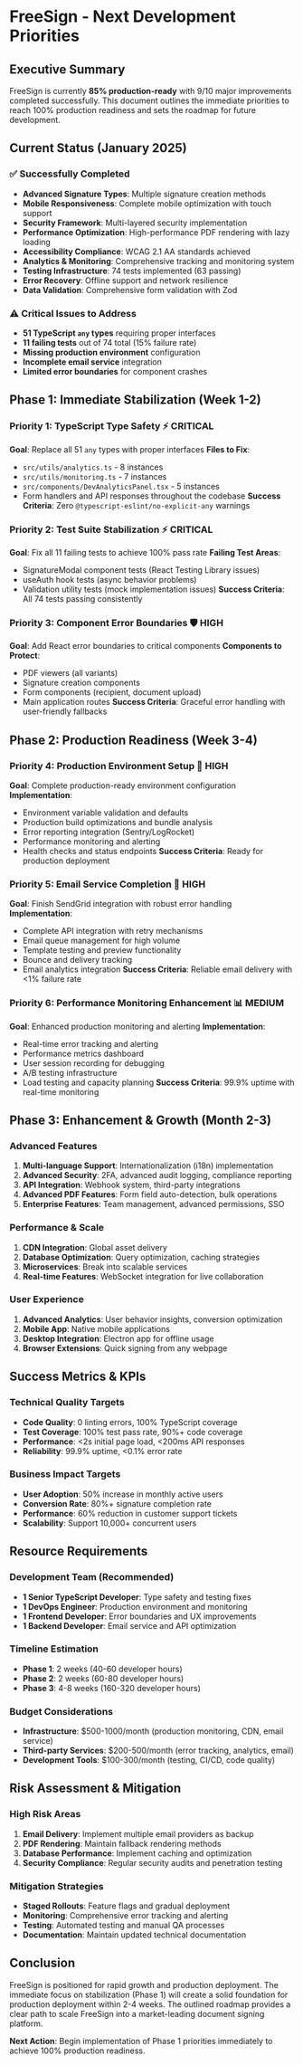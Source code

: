 # FreeSign - Next Development Priorities

## Executive Summary

FreeSign is currently **85% production-ready** with 9/10 major improvements completed successfully. This document outlines the immediate priorities to reach 100% production readiness and sets the roadmap for future development.

## Current Status (January 2025)

### ✅ Successfully Completed
- **Advanced Signature Types**: Multiple signature creation methods
- **Mobile Responsiveness**: Complete mobile optimization with touch support
- **Security Framework**: Multi-layered security implementation  
- **Performance Optimization**: High-performance PDF rendering with lazy loading
- **Accessibility Compliance**: WCAG 2.1 AA standards achieved
- **Analytics & Monitoring**: Comprehensive tracking and monitoring system
- **Testing Infrastructure**: 74 tests implemented (63 passing)
- **Error Recovery**: Offline support and network resilience
- **Data Validation**: Comprehensive form validation with Zod

### ⚠️ Critical Issues to Address
- **51 TypeScript `any` types** requiring proper interfaces
- **11 failing tests** out of 74 total (15% failure rate)
- **Missing production environment** configuration
- **Incomplete email service** integration
- **Limited error boundaries** for component crashes

## Phase 1: Immediate Stabilization (Week 1-2)

### Priority 1: TypeScript Type Safety ⚡ CRITICAL
**Goal**: Replace all 51 `any` types with proper interfaces
**Files to Fix**:
- `src/utils/analytics.ts` - 8 instances
- `src/utils/monitoring.ts` - 7 instances  
- `src/components/DevAnalyticsPanel.tsx` - 5 instances
- Form handlers and API responses throughout the codebase
**Success Criteria**: Zero `@typescript-eslint/no-explicit-any` warnings

### Priority 2: Test Suite Stabilization ⚡ CRITICAL
**Goal**: Fix all 11 failing tests to achieve 100% pass rate
**Failing Test Areas**:
- SignatureModal component tests (React Testing Library issues)
- useAuth hook tests (async behavior problems)
- Validation utility tests (mock implementation issues)
**Success Criteria**: All 74 tests passing consistently

### Priority 3: Component Error Boundaries 🛡️ HIGH
**Goal**: Add React error boundaries to critical components
**Components to Protect**:
- PDF viewers (all variants)
- Signature creation components
- Form components (recipient, document upload)
- Main application routes
**Success Criteria**: Graceful error handling with user-friendly fallbacks

## Phase 2: Production Readiness (Week 3-4)

### Priority 4: Production Environment Setup 🔧 HIGH
**Goal**: Complete production-ready environment configuration
**Implementation**:
- Environment variable validation and defaults
- Production build optimizations and bundle analysis
- Error reporting integration (Sentry/LogRocket)
- Performance monitoring and alerting
- Health checks and status endpoints
**Success Criteria**: Ready for production deployment

### Priority 5: Email Service Completion 📧 HIGH  
**Goal**: Finish SendGrid integration with robust error handling
**Implementation**:
- Complete API integration with retry mechanisms
- Email queue management for high volume
- Template testing and preview functionality
- Bounce and delivery tracking
- Email analytics integration
**Success Criteria**: Reliable email delivery with <1% failure rate

### Priority 6: Performance Monitoring Enhancement 📊 MEDIUM
**Goal**: Enhanced production monitoring and alerting
**Implementation**:
- Real-time error tracking and alerting
- Performance metrics dashboard
- User session recording for debugging
- A/B testing infrastructure
- Load testing and capacity planning
**Success Criteria**: 99.9% uptime with real-time monitoring

## Phase 3: Enhancement & Growth (Month 2-3)

### Advanced Features
1. **Multi-language Support**: Internationalization (i18n) implementation
2. **Advanced Security**: 2FA, advanced audit logging, compliance reporting
3. **API Integration**: Webhook system, third-party integrations
4. **Advanced PDF Features**: Form field auto-detection, bulk operations
5. **Enterprise Features**: Team management, advanced permissions, SSO

### Performance & Scale
1. **CDN Integration**: Global asset delivery
2. **Database Optimization**: Query optimization, caching strategies
3. **Microservices**: Break into scalable services
4. **Real-time Features**: WebSocket integration for live collaboration

### User Experience
1. **Advanced Analytics**: User behavior insights, conversion optimization
2. **Mobile App**: Native mobile applications
3. **Desktop Integration**: Electron app for offline usage
4. **Browser Extensions**: Quick signing from any webpage

## Success Metrics & KPIs

### Technical Quality Targets
- **Code Quality**: 0 linting errors, 100% TypeScript coverage
- **Test Coverage**: 100% test pass rate, 90%+ code coverage  
- **Performance**: <2s initial page load, <200ms API responses
- **Reliability**: 99.9% uptime, <0.1% error rate

### Business Impact Targets
- **User Adoption**: 50% increase in monthly active users
- **Conversion Rate**: 80%+ signature completion rate
- **Performance**: 60% reduction in customer support tickets
- **Scalability**: Support 10,000+ concurrent users

## Resource Requirements

### Development Team (Recommended)
- **1 Senior TypeScript Developer**: Type safety and testing fixes
- **1 DevOps Engineer**: Production environment and monitoring  
- **1 Frontend Developer**: Error boundaries and UX improvements
- **1 Backend Developer**: Email service and API optimization

### Timeline Estimation
- **Phase 1**: 2 weeks (40-60 developer hours)
- **Phase 2**: 2 weeks (60-80 developer hours)
- **Phase 3**: 4-8 weeks (160-320 developer hours)

### Budget Considerations
- **Infrastructure**: $500-1000/month (production monitoring, CDN, email service)
- **Third-party Services**: $200-500/month (error tracking, analytics, email)
- **Development Tools**: $100-300/month (testing, CI/CD, code quality)

## Risk Assessment & Mitigation

### High Risk Areas
1. **Email Delivery**: Implement multiple email providers as backup
2. **PDF Rendering**: Maintain fallback rendering methods
3. **Database Performance**: Implement caching and optimization
4. **Security Compliance**: Regular security audits and penetration testing

### Mitigation Strategies
- **Staged Rollouts**: Feature flags and gradual deployment
- **Monitoring**: Comprehensive error tracking and alerting
- **Testing**: Automated testing and manual QA processes
- **Documentation**: Maintain updated technical documentation

## Conclusion

FreeSign is positioned for rapid growth and production deployment. The immediate focus on stabilization (Phase 1) will create a solid foundation for production deployment within 2-4 weeks. The outlined roadmap provides a clear path to scale FreeSign into a market-leading document signing platform.

**Next Action**: Begin implementation of Phase 1 priorities immediately to achieve 100% production readiness.